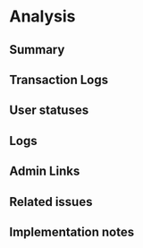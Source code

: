 # Analysis

## Summary

## Transaction Logs

## User statuses

## Logs

## Admin Links

## Related issues

## Implementation notes
